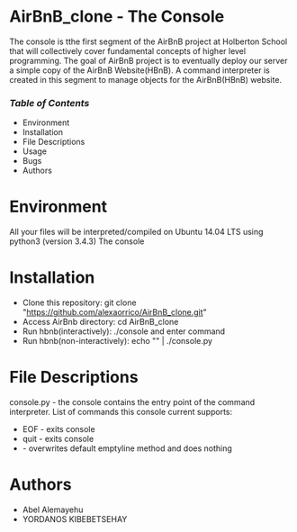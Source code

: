# **AirBnB_clone - The Console**
The console is tthe first segment of the AirBnB project at Holberton School that will collectively cover fundamental concepts of higher level programming. The goal of AirBnB project is to eventually deploy our server a simple copy of the AirBnB Website(HBnB). A command interpreter is created in this segment to manage objects for the AirBnB(HBnB) website.
### _Table of Contents_
- Environment
- Installation
- File Descriptions
- Usage
- Bugs
- Authors
# **Environment**

All your files will be interpreted/compiled on Ubuntu 14.04 LTS using python3 (version 3.4.3)
The console

# **Installation**
- Clone this repository: git clone "https://github.com/alexaorrico/AirBnB_clone.git"
- Access AirBnb directory: cd AirBnB_clone
- Run hbnb(interactively): ./console and enter command
- Run hbnb(non-interactively): echo "<command>" | ./console.py

# **File Descriptions**
console.py - the console contains the entry point of the command interpreter. List of commands this console current supports:
- EOF - exits console
- quit - exits console
- <emptyline> - overwrites default emptyline method and does nothing

# **Authors**
- Abel Alemayehu
- YORDANOS KIBEBETSEHAY



